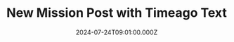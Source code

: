 ---
title: "New Mission Post with Timeago Text"
description: "Lorem ipsum dolor sit amet consectetur. Dui consectetur tristique dui nam purus sollicitudin ac enim."
slug: "new-mission-post-with-timeago-text"
date: 2024-07-24T09:01:00.000Z
years: ["mission-2024"]
number: "12345"
draft: false
---